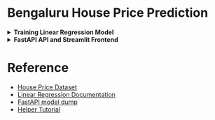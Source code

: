 # Bengaluru House Price Prediction

<details>
<summary> <b>Training Linear Regression Model</b> </summary>

<br>
We get the data on Bengaluru house prices from Kaggle. The data contains about 13k rows and 9 columns about property prices. The columns are: 

*area_type,	availability,	location,	size,	society,	total_sqft,	bath, and	balcony	price*

The **price**(in lakhs or *100000 rupees*) is the **target variable** here. 

## Data Processing

The code for data cleaning is in [this notebook](https://github.com/rukshar69/bengaluru-house-prices/blob/main/training_model/bengaluru_property_dataprocessing.ipynb)
The aim is to create a simplified version of the data for linear regression.

- 5 columns: *'location', 'size', 'total_sqft', 'bath', 'price'* are kept
- Any row with *nan* values is dropped
- The *size* column, referring to the number of bedrooms, is processed to construct a new column *bhk*. The *size* column contains string values like `2 BHK`. We take only the number value and insert it in the *bhk* column. The *size* column is then dropped.
- Values in *total_sqft* were found to have range values like `1133 - 1384`. So, the column is modified to have only float values. For the previously mentioned range values, the average is taken and the range value is replaced with the average float value. Cases like `34.46Sq. Meter` are dropped to keep things simple.
- A new feature *price_per_sqft*(in rupees) is created through dividing the *price* column by *total_sqft*

### Dimensionality Reduction in the Location Column

- There are 1287 unique locations mentioned in the *location* column. The distribution of location values is very skewed

<div style="text-align:center;">
    <img src="https://github.com/rukshar69/bengaluru-house-prices/blob/main/training_model/location_density.png" alt="skewed dist" width="300" height="200">
</div>


- Given a large number of locations don't have much datapoints, we need to apply a dimensionality reduction technique here to reduce the number of locations. locations having less than 10 rows are tagged as **other** locations. So, the number of categories is reduced by a lot. When using one-hot encoding, it will help having fewer dummy columns. Now, the number of unique locations is *241*.

### Outlier Removal

- We consider that a normal bedroom size is 300 sqft. We remove properties where per bhk size is less than 300 sqft. We now have about *12.5k* rows.
- The **price per sqft** data reveals a significant price disparity, ranging from a minimum of 267 rupees to a maximum of around 175,000 rupees. To address this variation, **we identify and remove outliers within each location using the mean and standard deviation.** We keep properties for a particular location if the price per square foot is **within 1 standard deviation of the mean** for that location. We now have about *10.2k* rows.
- Let's consider another condition. **For the same location, the price of n bed apt should be greater than the mean of n-1 bed apt**. The datapoints failing to meet the condition are the outliers and will be removed. So for a given location, we build a dictionary of stats of price per sqft per bhk, i.e.
```
{
    
    '1' : {
        'mean': 4000,
        'std: 2000,
        'count': 34
    },

    '2' : {
        'mean': 4300,
        'std: 2300,
        'count': 22
    },    
}
```

- *Now we remove those n BHK apartments whose price_per_sqft is less than the mean price_per_sqft of n-1 BHK apartment*. We now have about *7.3k* rows.

![outlier removal](https://github.com/rukshar69/bengaluru-house-prices/blob/main/training_model/outlier_removal.jpg)

- We can see for **Rajaji Nagar and  Hebbal**, some of the 3 BHK properties with per sqft price less than the mean per sqft price of 2 BHK properties have been removed.

- We now consider a condition where an apartment with n bhk should have no more than n+2 bathrooms. It would be quite *absurd* or *erroneous* to have apartments where for n bhks there are more than n+2 baths. Such apartments are thus considered outliers and are removed from the dataset.

After such thorough cleaning, we move on to training a **Linear Regression** model using this clean and slimmed-down dataset.


## Training 

The code for training is in [this notebook](https://github.com/rukshar69/bengaluru-house-prices/blob/main/training_model/bengaluru_property_training.ipynb)

- There are 4 features: location,	total_sqft,	bath, and	bhk
    - The **price** column is the target variable.
- **One-hot Encoding** is performed for **location**, a string categorical feature. For each location, we get a new binary column. Its value is 1 if the datapoint belongs to that location otherwise it's 0. However, we drop the *other* location column since any datapoint belonging to the *other* category will have 0s in all other location columns.
- The test set is 20% of all datapoints.
- The **coefficient of determination**/**R^2 value** for the trained model is about **86%** on the test set, pretty good for a simplified dataset.

</details>

<details>
<summary> <b>FastAPI API and Streamlit Frontend</b> </summary>

![app structure](https://github.com/rukshar69/bengaluru-house-prices/blob/main/streamlit-app/house_price_predictor.jpg)

- The code for the FastAPI API is in [fastapi_app.py](https://github.com/rukshar69/bengaluru-house-prices/blob/main/API/fastapi_app.py)
- The code for the Streamlit frontend is in [streamlit_app.py](https://github.com/rukshar69/bengaluru-house-prices/blob/main/streamlit_app.py)

### FastAPI 

- The FastAPI API to call the property price prediction function(that uses the Linear Regression model) is **http://127.0.0.1:8000/predict_price**
- **PropertyInput** class (extends from pydantic BaseModel) is used to accept the input data from the user in the form of JSON. **PropertyOutput** class (extends from PropertyInput) is used to return the predicted price in the form of JSON.
- **PropertyInput** has 4 fields: location(str), area(float), bathrooms(integer), and bedrooms(integer).
- **PropertyOutput** has an additional field: predicted_price(float).
- The API calls a method `predict` that extracts the input data, passes it to the Linear Regression model, and returns the predicted price.
- To start the backend run the command: `uvicorn fastapi_app:app --reload`

### Streamlit App

- The frontend provides the 4 input fields: location, area, bathrooms, and bedrooms.
- The frontend calls the `predict_price` method after clicking the button. This method uses the `requests` library to call the `http://127.0.0.1:8000/predict_price` API and send the input data in the form of JSON.
    - The API returns the predicted price in the form of JSON. The frontend displays the predicted price.
- To start the frontend run the command: `streamlit run streamlit_app.py`
- The frontend can be viewed and used at the address `http://127.0.0.1:8501/`

<div style="text-align:center;">
    <img src="https://github.com/rukshar69/bengaluru-house-prices/blob/main/streamlit-app/bengaluru_streamlit.png" alt="streamlit app" width="500" height="500">
</div>

A gif of the using the frontend...

<div style="text-align:center;">
    <img src="https://github.com/rukshar69/bengaluru-house-prices/blob/main/streamlit-app/fastapi_streamlit_bengaluru_house_price.gif" alt="streamlit app" width="500" height="500">
</div>

</details>

# Reference

- [House Price Dataset](https://www.kaggle.com/datasets/amitabhajoy/bengaluru-house-price-data/data)
- [Linear Regression Documentation](https://scikit-learn.org/stable/modules/generated/sklearn.linear_model.LinearRegression.html)
- [FastAPI model dump](https://docs.pydantic.dev/latest/concepts/serialization/#modelmodel_dump)
- [Helper Tutorial](https://github.com/codebasics/py/tree/master/DataScience/BangloreHomePrices)
